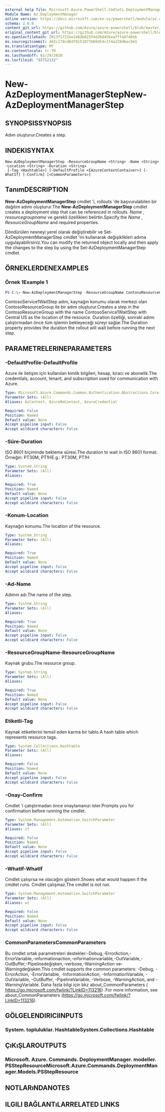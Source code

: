 ```yaml
---
external help file: Microsoft.Azure.PowerShell.Cmdlets.DeploymentManager.dll-Help.xml
Module Name: Az.DeploymentManager
online version: https://docs.microsoft.com/en-us/powershell/module/az.deploymentmanager/new-azdeploymentmanagerstep
schema: 2.0.0
content_git_url: https://github.com/Azure/azure-powershell/blob/master/src/DeploymentManager/DeploymentManager/help/New-AzDeploymentManagerStep.md
original_content_git_url: https://github.com/Azure/azure-powershell/blob/master/src/DeploymentManager/DeploymentManager/help/New-AzDeploymentManagerStep.md
ms.openlocfilehash: 2013f1722ee246db023f4d26d456eafffa8f40eb
ms.sourcegitcommit: 4d2c178cd6df9151877b08d54c1f4a228dbec9d1
ms.translationtype: MT
ms.contentlocale: tr-TR
ms.lasthandoff: 01/29/2020
ms.locfileid: "93752132"
---
```

# <span data-ttu-id="e9d35-101">New-AzDeploymentManagerStep</span><span class="sxs-lookup"><span data-stu-id="e9d35-101">New-AzDeploymentManagerStep</span></span>

## <span data-ttu-id="e9d35-102">SYNOPSIS</span><span class="sxs-lookup"><span data-stu-id="e9d35-102">SYNOPSIS</span></span>
<span data-ttu-id="e9d35-103">Adım oluşturur.</span><span class="sxs-lookup"><span data-stu-id="e9d35-103">Creates a step.</span></span>

## <span data-ttu-id="e9d35-104">INDEKI</span><span class="sxs-lookup"><span data-stu-id="e9d35-104">SYNTAX</span></span>

```
New-AzDeploymentManagerStep -ResourceGroupName <String> -Name <String> -Location <String> -Duration <String>
 [-Tag <Hashtable>] [-DefaultProfile <IAzureContextContainer>] [-WhatIf] [-Confirm] [<CommonParameters>]
```

## <span data-ttu-id="e9d35-105">Tanım</span><span class="sxs-lookup"><span data-stu-id="e9d35-105">DESCRIPTION</span></span>
<span data-ttu-id="e9d35-106">**New-AzDeploymentManagerStep** cmdlet 'i, rollouts 'de başvurulabilen bir dağıtım adımı oluşturur.</span><span class="sxs-lookup"><span data-stu-id="e9d35-106">The **New-AzDeploymentManagerStep** cmdlet creates a deployment step that can be referenced in rollouts.</span></span>
<span data-ttu-id="e9d35-107">*Name* , *resourcegroupname* ve gerekli özellikleri belirtin.</span><span class="sxs-lookup"><span data-stu-id="e9d35-107">Specify the *Name* , *ResourceGroupName* and required properties.</span></span>

<span data-ttu-id="e9d35-108">Döndürülen nesneyi yerel olarak değiştirebilir ve Set-AzDeploymentManagerStep cmdlet 'ini kullanarak değişiklikleri adıma uygulayabilirsiniz.</span><span class="sxs-lookup"><span data-stu-id="e9d35-108">You can modify the returned object locally and then apply the changes to the step by using the Set-AzDeploymentManagerStep cmdlet.</span></span>

## <span data-ttu-id="e9d35-109">ÖRNEKLERDEN</span><span class="sxs-lookup"><span data-stu-id="e9d35-109">EXAMPLES</span></span>

### <span data-ttu-id="e9d35-110">Örnek 1</span><span class="sxs-lookup"><span data-stu-id="e9d35-110">Example 1</span></span>
```powershell
PS C:\> New-AzDeploymentManagerStep -ResourceGroupName ContosoResourceGroup -Name ContosoService1WaitStep -Location "Central US" -Duration PT20M
```

<span data-ttu-id="e9d35-111">ContosoService1WaitStep adını, kaynağın konumu olarak merkezi olan ContosoResourceGroup ile bir adım oluşturur.</span><span class="sxs-lookup"><span data-stu-id="e9d35-111">Creates a step in the ContosoResourceGroup with the name ContosoService1WaitStep with Central US as the location of the resource.</span></span> <span data-ttu-id="e9d35-112">Duration özelliği, sonraki adımı çalıştırmadan önce tüm işlemin bekleyeceği süreyi sağlar.</span><span class="sxs-lookup"><span data-stu-id="e9d35-112">The Duration property provides the duration the rollout will wait before running the next step.</span></span>

## <span data-ttu-id="e9d35-113">PARAMETRELERINE</span><span class="sxs-lookup"><span data-stu-id="e9d35-113">PARAMETERS</span></span>

### <span data-ttu-id="e9d35-114">-DefaultProfile</span><span class="sxs-lookup"><span data-stu-id="e9d35-114">-DefaultProfile</span></span>
<span data-ttu-id="e9d35-115">Azure ile iletişim için kullanılan kimlik bilgileri, hesap, kiracı ve abonelik.</span><span class="sxs-lookup"><span data-stu-id="e9d35-115">The credentials, account, tenant, and subscription used for communication with Azure.</span></span>

```yaml
Type: Microsoft.Azure.Commands.Common.Authentication.Abstractions.Core.IAzureContextContainer
Parameter Sets: (All)
Aliases: AzContext, AzureRmContext, AzureCredential

Required: False
Position: Named
Default value: None
Accept pipeline input: False
Accept wildcard characters: False
```

### <span data-ttu-id="e9d35-116">-Süre</span><span class="sxs-lookup"><span data-stu-id="e9d35-116">-Duration</span></span>
<span data-ttu-id="e9d35-117">ISO 8601 biçiminde bekleme süresi.</span><span class="sxs-lookup"><span data-stu-id="e9d35-117">The duration to wait in ISO 8601 format.</span></span>
<span data-ttu-id="e9d35-118">Örneğin: PT30M, PT1H</span><span class="sxs-lookup"><span data-stu-id="e9d35-118">E.g.: PT30M, PT1H</span></span>

```yaml
Type: System.String
Parameter Sets: (All)
Aliases:

Required: True
Position: Named
Default value: None
Accept pipeline input: False
Accept wildcard characters: False
```

### <span data-ttu-id="e9d35-119">-Konum</span><span class="sxs-lookup"><span data-stu-id="e9d35-119">-Location</span></span>
<span data-ttu-id="e9d35-120">Kaynağın konumu.</span><span class="sxs-lookup"><span data-stu-id="e9d35-120">The location of the resource.</span></span>

```yaml
Type: System.String
Parameter Sets: (All)
Aliases:

Required: True
Position: Named
Default value: None
Accept pipeline input: False
Accept wildcard characters: False
```

### <span data-ttu-id="e9d35-121">-Ad</span><span class="sxs-lookup"><span data-stu-id="e9d35-121">-Name</span></span>
<span data-ttu-id="e9d35-122">Adımın adı.</span><span class="sxs-lookup"><span data-stu-id="e9d35-122">The name of the step.</span></span>

```yaml
Type: System.String
Parameter Sets: (All)
Aliases:

Required: True
Position: Named
Default value: None
Accept pipeline input: False
Accept wildcard characters: False
```

### <span data-ttu-id="e9d35-123">-ResourceGroupName</span><span class="sxs-lookup"><span data-stu-id="e9d35-123">-ResourceGroupName</span></span>
<span data-ttu-id="e9d35-124">Kaynak grubu.</span><span class="sxs-lookup"><span data-stu-id="e9d35-124">The resource group.</span></span>

```yaml
Type: System.String
Parameter Sets: (All)
Aliases:

Required: True
Position: Named
Default value: None
Accept pipeline input: False
Accept wildcard characters: False
```

### <span data-ttu-id="e9d35-125">Etiketli</span><span class="sxs-lookup"><span data-stu-id="e9d35-125">-Tag</span></span>
<span data-ttu-id="e9d35-126">Kaynak etiketlerini temsil eden karma bir tablo.</span><span class="sxs-lookup"><span data-stu-id="e9d35-126">A hash table which represents resource tags.</span></span>

```yaml
Type: System.Collections.Hashtable
Parameter Sets: (All)
Aliases:

Required: False
Position: Named
Default value: None
Accept pipeline input: False
Accept wildcard characters: False
```

### <span data-ttu-id="e9d35-127">-Onay</span><span class="sxs-lookup"><span data-stu-id="e9d35-127">-Confirm</span></span>
<span data-ttu-id="e9d35-128">Cmdlet 'i çalıştırmadan önce onaylamanızı ister.</span><span class="sxs-lookup"><span data-stu-id="e9d35-128">Prompts you for confirmation before running the cmdlet.</span></span>

```yaml
Type: System.Management.Automation.SwitchParameter
Parameter Sets: (All)
Aliases: cf

Required: False
Position: Named
Default value: None
Accept pipeline input: False
Accept wildcard characters: False
```

### <span data-ttu-id="e9d35-129">-WhatIf</span><span class="sxs-lookup"><span data-stu-id="e9d35-129">-WhatIf</span></span>
<span data-ttu-id="e9d35-130">Cmdlet çalışırsa ne olacağını gösterir.</span><span class="sxs-lookup"><span data-stu-id="e9d35-130">Shows what would happen if the cmdlet runs.</span></span>
<span data-ttu-id="e9d35-131">Cmdlet çalışmaz.</span><span class="sxs-lookup"><span data-stu-id="e9d35-131">The cmdlet is not run.</span></span>

```yaml
Type: System.Management.Automation.SwitchParameter
Parameter Sets: (All)
Aliases: wi

Required: False
Position: Named
Default value: None
Accept pipeline input: False
Accept wildcard characters: False
```

### <span data-ttu-id="e9d35-132">CommonParameters</span><span class="sxs-lookup"><span data-stu-id="e9d35-132">CommonParameters</span></span>
<span data-ttu-id="e9d35-133">Bu cmdlet ortak parametreleri destekler:-Debug,-ErrorAction,-ErrorVariable,-ınformationaction,-ınformationvariable,-OutVariable,-OutBuffer,-Pipelinedeğişken,-verbose,-WarningAction ve-Warningdeğişken.</span><span class="sxs-lookup"><span data-stu-id="e9d35-133">This cmdlet supports the common parameters: -Debug, -ErrorAction, -ErrorVariable, -InformationAction, -InformationVariable, -OutVariable, -OutBuffer, -PipelineVariable, -Verbose, -WarningAction, and -WarningVariable.</span></span> <span data-ttu-id="e9d35-134">Daha fazla bilgi için bkz about_CommonParameters ( https://go.microsoft.com/fwlink/?LinkID=113216) .</span><span class="sxs-lookup"><span data-stu-id="e9d35-134">For more information, see about_CommonParameters (https://go.microsoft.com/fwlink/?LinkID=113216).</span></span>

## <span data-ttu-id="e9d35-135">GÖLGELENDIRICI</span><span class="sxs-lookup"><span data-stu-id="e9d35-135">INPUTS</span></span>

### <span data-ttu-id="e9d35-136">System. topluluklar. Hashtable</span><span class="sxs-lookup"><span data-stu-id="e9d35-136">System.Collections.Hashtable</span></span>

## <span data-ttu-id="e9d35-137">ÇıKıŞLAR</span><span class="sxs-lookup"><span data-stu-id="e9d35-137">OUTPUTS</span></span>

### <span data-ttu-id="e9d35-138">Microsoft. Azure. Commands. DeploymentManager. modeller. PSStepResource</span><span class="sxs-lookup"><span data-stu-id="e9d35-138">Microsoft.Azure.Commands.DeploymentManager.Models.PSStepResource</span></span>

## <span data-ttu-id="e9d35-139">NOTLARıNDA</span><span class="sxs-lookup"><span data-stu-id="e9d35-139">NOTES</span></span>

## <span data-ttu-id="e9d35-140">ILGILI BAĞLANTıLAR</span><span class="sxs-lookup"><span data-stu-id="e9d35-140">RELATED LINKS</span></span>
